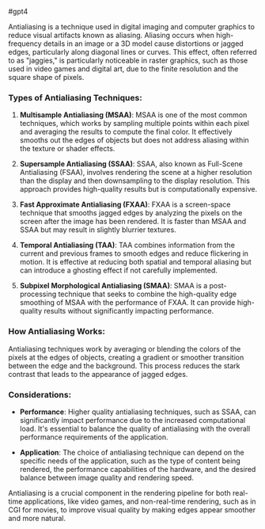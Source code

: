 
#gpt4 

Antialiasing is a technique used in digital imaging and computer graphics to reduce visual artifacts known as aliasing. Aliasing occurs when high-frequency details in an image or a 3D model cause distortions or jagged edges, particularly along diagonal lines or curves. This effect, often referred to as "jaggies," is particularly noticeable in raster graphics, such as those used in video games and digital art, due to the finite resolution and the square shape of pixels.

### Types of Antialiasing Techniques:

1. **Multisample Antialiasing (MSAA)**: MSAA is one of the most common techniques, which works by sampling multiple points within each pixel and averaging the results to compute the final color. It effectively smooths out the edges of objects but does not address aliasing within the texture or shader effects.

2. **Supersample Antialiasing (SSAA)**: SSAA, also known as Full-Scene Antialiasing (FSAA), involves rendering the scene at a higher resolution than the display and then downsampling to the display resolution. This approach provides high-quality results but is computationally expensive.

3. **Fast Approximate Antialiasing (FXAA)**: FXAA is a screen-space technique that smooths jagged edges by analyzing the pixels on the screen after the image has been rendered. It is faster than MSAA and SSAA but may result in slightly blurrier textures.

4. **Temporal Antialiasing (TAA)**: TAA combines information from the current and previous frames to smooth edges and reduce flickering in motion. It is effective at reducing both spatial and temporal aliasing but can introduce a ghosting effect if not carefully implemented.

5. **Subpixel Morphological Antialiasing (SMAA)**: SMAA is a post-processing technique that seeks to combine the high-quality edge smoothing of MSAA with the performance of FXAA. It can provide high-quality results without significantly impacting performance.

### How Antialiasing Works:

Antialiasing techniques work by averaging or blending the colors of the pixels at the edges of objects, creating a gradient or smoother transition between the edge and the background. This process reduces the stark contrast that leads to the appearance of jagged edges.

### Considerations:

- **Performance**: Higher quality antialiasing techniques, such as SSAA, can significantly impact performance due to the increased computational load. It's essential to balance the quality of antialiasing with the overall performance requirements of the application.

- **Application**: The choice of antialiasing technique can depend on the specific needs of the application, such as the type of content being rendered, the performance capabilities of the hardware, and the desired balance between image quality and rendering speed.

Antialiasing is a crucial component in the rendering pipeline for both real-time applications, like video games, and non-real-time rendering, such as in CGI for movies, to improve visual quality by making edges appear smoother and more natural.
